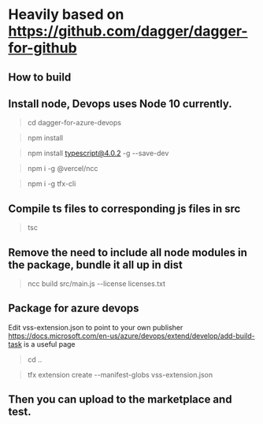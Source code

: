 # Heavily based on https://github.com/dagger/dagger-for-github

## How to build

## Install node, Devops uses Node 10 currently.

> cd dagger-for-azure-devops

> npm install

> npm install typescript@4.0.2 -g --save-dev

> npm i -g @vercel/ncc

> npm i -g tfx-cli

## Compile ts files to corresponding js files in src

> tsc

## Remove the need to include all node modules in the package, bundle it all up in dist

> ncc build src/main.js --license licenses.txt

## Package for azure devops

Edit vss-extension.json to point to your own publisher
<https://docs.microsoft.com/en-us/azure/devops/extend/develop/add-build-task> is a useful page

> cd ..

> tfx extension create --manifest-globs vss-extension.json

## Then you can upload to the marketplace and test.
